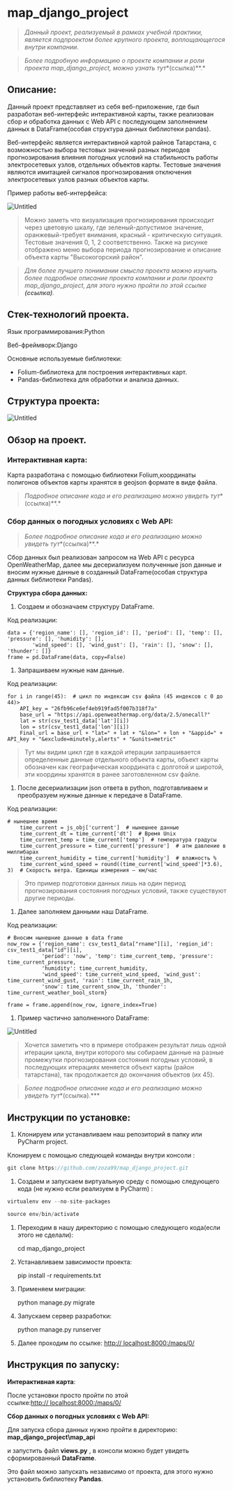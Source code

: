 
# map_django_project

> *Данный проект, реализуемый в рамках учебной практики, является подпроектом более крупного проекта, воплощающегося внутри компании.*
> 

> *Более подробную информацию о проекте компании  и роли проекта map_django_project, можно узнать тут**(ссылка)**.*
> 

## Описание:

Данный проект представляет из себя веб-приложение, где был разработан  веб-интерфейс интерактивной карты, также реализован сбор и обработка данных с Web API с последующем заполнением данных в DataFrame(особая структура данных библиотеки pandas).

Веб-интерфейс является интерактивной картой райнов Татарстана, с возможностью выбора тестовых значений разных периодов прогнозирования влияния погодных условий на стабильность работы электросетевых узлов, отдельных объектов карты.  Тестовые значения являются имитацией сигналов прогнозирования отключения электросетевых узлов разных объектов карты. 

Пример работы веб-интерфейса:

![Untitled](https://s3-us-west-2.amazonaws.com/secure.notion-static.com/1e8aac70-62e6-4b44-b9cd-ea78cbe415f8/Untitled.png)

> Можно заметь что визуализация прогнозирования происходит через цветовую шкалу, где зеленый-допустимое значение, оранжевый-требует внимания, красный - критическую ситуация. Тестовые значения 0, 1, 2 соответственно. Также на рисунке отображено меню выбора периода прогнозирование и описание объекта карты "Высокогорский район".
> 

> *Для более лучшего понимании смысла проекта можно  изучить более подробное описание проекта компании  и роли проекта map_django_project, для этого нужно пройти по этой ссылке **(ссылка)**.*
> 

## Стек-технологий проекта.

Язык программирования:Python 

Веб-фреймворк:Django

Основные используемые библиотеки:

- Folium-библиотека для построения интерактивных карт.
- Pandas-библиотека для обработки и анализа данных.

## Структура проекта:

![Untitled](https://s3-us-west-2.amazonaws.com/secure.notion-static.com/cac0dae5-f742-4e6b-a448-320bc82f8542/Untitled.png)

## Обзор на проект.

### **Интерактивная карта**:

Карта разработана с помощью библиотеки Folium,координаты полигонов объектов карты хранятся в geojson формате в виде файла.

> *Подробное описание кода и его реализацию можно увидеть тут**(ссылка)**.*
> 

### **Сбор  данных о погодных условиях с Web API:**

> *Более подробное описание кода и его реализацию можно увидеть тут**(ссылка)**.*
> 

Сбор данных был реализован запросом на Web API с  ресурса OpenWeatherMap, далее мы десериализуем полученные json данные и вносим нужные данные в созданный DataFrame(особая структура данных библиотеки Pandas).

**Структура сбора данных:**

1. Создаем и обозначаем структуру DataFrame.

Код реализации:


    data = {'region_name': [], 'region_id': [], 'period': [], 'temp': [], 'pressure': [], 'humidity': [],
            'wind_speed': [], 'wind_gust': [], 'rain': [], 'snow': [], 'thunder': []}
    frame = pd.DataFrame(data, copy=False)


1. Запрашиваем нужные нам данные.

Код реализации:


    for i in range(45):  # цикл по индексам csv файла (45 индексов с 0 до 44)>
        API_key = "26fb96ce6ef4eb919fad5f007b318f7a"
        base_url = "https://api.openweathermap.org/data/2.5/onecall?"
        lat = str(csv_test1_data['lat'][i])
        lon = str(csv_test1_data['lon'][i])
        Final_url = base_url + "lat=" + lat + "&lon=" + lon + "&appid=" + API_key + "&exclude=minutely,alerts" + "&units=metric"


> Тут мы видим цикл где в каждой итерации запрашивается определенные данные отдельного объекта карты, объект карты обозначен как географическая координата с долготой и широтой, эти координы хранятся в ранее заготовленном csv файле.
> 

1. После десериализации json ответа в python, подготавливаем и преобразуем нужные данные к передаче в DataFrame.

Код реализации:


    # нынешнее время
        time_current = js_obj['current']  # нынешнее данные
        time_current_dt = time_current['dt']  # Время Unix
        time_current_temp = time_current['temp']  # температура градусы
        time_current_pressure = time_current['pressure']  # атм давление в миллибарах
        time_current_humidity = time_current['humidity']  # влажность %
        time_current_wind_speed = round((time_current['wind_speed']*3.6), 3)  # Скорость ветра. Единицы измерения – км/час


> Это пример подготовки данных лишь на один период прогнозирования состояния погодных условий, также существуют другие периоды.
>

1. Далее заполняем данными наш DataFrame.

Код реализации:


    # Вносим нынешние данные в data frame
    now_row = {'region_name': csv_test1_data["rname"][i], 'region_id': csv_test1_data["id"][i],
               'period': 'now', 'temp': time_current_temp, 'pressure': time_current_pressure,
               'humidity': time_current_humidity,
               'wind_speed': time_current_wind_speed, 'wind_gust': time_current_wind_gust, 'rain': time_current_rain_1h,
               'snow': time_current_snow_1h, 'thunder': time_current_weather_bool_storm}

    frame = frame.append(now_row, ignore_index=True)


1. Пример частично заполненного DataFrame:

![Untitled](https://s3-us-west-2.amazonaws.com/secure.notion-static.com/373916f5-698f-4dcf-ae33-f2512d7d7120/Untitled.png)

> Хочется заметить что в примере отображен результат лишь одной итерации цикла, внутри которого мы собираем данные на разные промежутки прогнозирования состояния погодных условий, в последующих итерациях меняется объект карты (район татарстана), так продолжается до окончания объектов (их 45).
> 

> *Более подробное описание кода и его реализацию можно увидеть тут**(ссылка).***
> 

## 

## **Инструкции по установке:**

1. Клонируем или устанавливаем наш репозиторий в папку или PyСharm project.

 Клонируем с помощью следующей команды внутри консоли :

```jsx
git clone https://github.com/zoza99/map_django_project.git
```

1. Создаем и запускаем виртуальную среду с помощью следующего кода (не нужно если реализуем в PyCharm) :

```jsx
virtualenv env --no-site-packages

source env/bin/activate
```

1. Переходим в нашу директорию с помощью следующего кода(если этого не сделали):


    cd map_django_project


1. Устанавливаем зависимости проекта:


    pip install -r requirements.txt


1. Применяем миграции:


    python manage.py migrate


1. Запускаем сервер разработки:


    python manage.py runserver


1. Далее проходим по ссылке: [http:// localhost:8000:/maps/0/](http://localhost:8000:/maps/0/)

## Инструкция по запуску:

**Интерактивная карта**:

После установки просто пройти по этой ссылке:[http:// localhost:8000:/maps/0/](http://localhost:8000:/maps/0/) 

**Сбор  данных о погодных условиях с Web API:**

Для запуска сбора данных нужно пройти в директорию: **map_django_project\map_api**

и запустить файл **views.py** , в консоли можно будет увидеть сформированный **DataFrame**.

Это файл можно запускать независимо от проекта, для этого нужно установить библиотеку **Pandas**.
